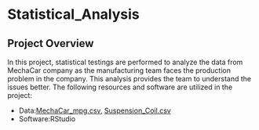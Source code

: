 # Statistical_Analysis
## Project Overview
In this project, statistical testings are performed to analyze the data from MechaCar company as the manufacturing team faces the production problem in the company. This analysis provides the team to understand the issues better.
The following resources and software are utilized in the project:
- Data:[MechaCar_mpg.csv](https://github.com/elp192/Statistical_Analysis/blob/0feb2c85ec99d25d1315060dc7d47520b740f9a8/data/MechaCar_mpg.csv), [Suspension_Coil.csv](https://github.com/elp192/Statistical_Analysis/blob/0feb2c85ec99d25d1315060dc7d47520b740f9a8/data/Suspension_Coil.csv)
- Software:RStudio
